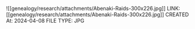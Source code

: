 ![[genealogy/research/attachments/Abenaki-Raids-300x226.jpg]]
LINK: [[genealogy/research/attachments/Abenaki-Raids-300x226.jpg]]
CREATED At: 2024-04-08
FILE TYPE: JPG
